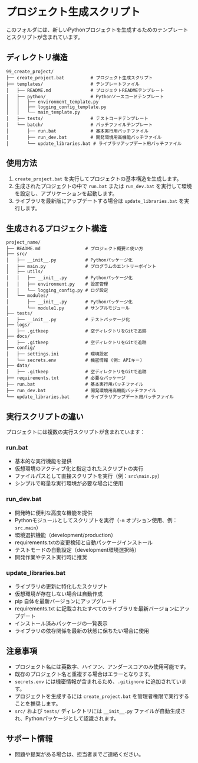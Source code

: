 # プロジェクト生成スクリプト

このフォルダには、新しいPythonプロジェクトを生成するためのテンプレートとスクリプトが含まれています。

## ディレクトリ構造

```
99_create_project/
├── create_project.bat          # プロジェクト生成スクリプト
├── templates/                  # テンプレートファイル
│   ├── README.md               # プロジェクトREADMEテンプレート
│   ├── python/                 # Pythonソースコードテンプレート
│   │   ├── environment_template.py
│   │   ├── logging_config_template.py
│   │   └── main_template.py
│   ├── tests/                  # テストコードテンプレート
│   └── batch/                  # バッチファイルテンプレート
│       ├── run.bat             # 基本実行用バッチファイル
│       ├── run_dev.bat         # 開発環境用高機能バッチファイル
│       └── update_libraries.bat # ライブラリアップデート用バッチファイル
```

## 使用方法

1. `create_project.bat` を実行してプロジェクトの基本構造を生成します。
2. 生成されたプロジェクトの中で `run.bat` または `run_dev.bat` を実行して環境を設定し、アプリケーションを起動します。
3. ライブラリを最新版にアップデートする場合は `update_libraries.bat` を実行します。

## 生成されるプロジェクト構造

```
project_name/
├── README.md                 # プロジェクト概要と使い方
├── src/
│   ├── __init__.py           # Pythonパッケージ化
│   ├── main.py               # プログラムのエントリーポイント
│   ├── utils/
│   │   ├── __init__.py       # Pythonパッケージ化
│   │   ├── environment.py    # 設定管理
│   │   └── logging_config.py # ログ設定
│   └── modules/
│       ├── __init__.py       # Pythonパッケージ化
│       └── module1.py        # サンプルモジュール
├── tests/
│   ├── __init__.py           # テストパッケージ化
├── logs/
│   ├── .gitkeep              # 空ディレクトリをGitで追跡
├── docs/
│   ├── .gitkeep              # 空ディレクトリをGitで追跡
├── config/
│   ├── settings.ini          # 環境設定
│   └── secrets.env           # 機密情報 (例: APIキー)
├── data/
│   ├── .gitkeep              # 空ディレクトリをGitで追跡
├── requirements.txt          # 必要なパッケージ
├── run.bat                   # 基本実行用バッチファイル
├── run_dev.bat               # 開発環境用高機能バッチファイル
└── update_libraries.bat      # ライブラリアップデート用バッチファイル
```

## 実行スクリプトの違い

プロジェクトには複数の実行スクリプトが含まれています：

### run.bat
- 基本的な実行機能を提供
- 仮想環境のアクティブ化と指定されたスクリプトの実行
- ファイルパスとして直接スクリプトを実行（例：`src\main.py`）
- シンプルで軽量な実行環境が必要な場合に使用

### run_dev.bat
- 開発時に便利な高度な機能を提供
- Pythonモジュールとしてスクリプトを実行（`-m` オプション使用、例：`src.main`）
- 環境選択機能（development/production）
- requirements.txtの変更検知と自動パッケージインストール
- テストモードの自動設定（development環境選択時）
- 開発作業やテスト実行時に推奨

### update_libraries.bat
- ライブラリの更新に特化したスクリプト
- 仮想環境が存在しない場合は自動作成
- pip 自体を最新バージョンにアップグレード
- requirements.txt に記載されたすべてのライブラリを最新バージョンにアップデート
- インストール済みパッケージの一覧表示
- ライブラリの依存関係を最新の状態に保ちたい場合に使用

## 注意事項

- プロジェクト名には英数字、ハイフン、アンダースコアのみ使用可能です。
- 既存のプロジェクト名と重複する場合はエラーとなります。
- `secrets.env` には機密情報が含まれるため、`.gitignore` に追加されています。
- プロジェクトを生成するには `create_project.bat` を管理者権限で実行することを推奨します。
- `src/` および `tests/` ディレクトリには `__init__.py` ファイルが自動生成され、Pythonパッケージとして認識されます。

## サポート情報

- 問題や提案がある場合は、担当者までご連絡ください。

